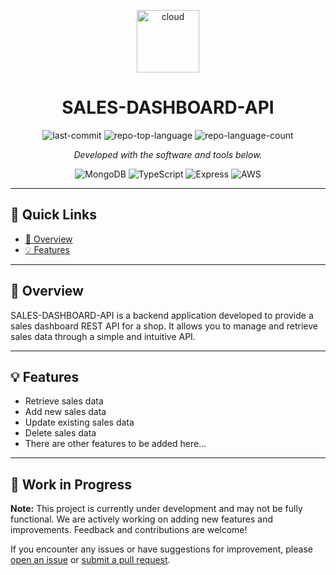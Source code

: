 <p align="center">
  <img src="https://cdn-icons-png.flaticon.com/512/6295/6295417.png" width="100"  alt="cloud"/>
</p>
<h1 align="center">SALES-DASHBOARD-API</h1>
<p align="center">
	<img src="https://img.shields.io/github/last-commit/AndresCampuzano/Sales-Dashboard-API?style=flat&logo=git&logoColor=white&color=0080ff" alt="last-commit">
	<img src="https://img.shields.io/github/languages/top/AndresCampuzano/Sales-Dashboard-API?style=flat&color=0080ff" alt="repo-top-language">
	<img src="https://img.shields.io/github/languages/count/AndresCampuzano/Sales-Dashboard-API?style=flat&color=0080ff" alt="repo-language-count">
</p>
<p align="center">
		<em>Developed with the software and tools below.</em>
</p>
<p align="center">
	<img src="https://img.shields.io/badge/MongoDB-47A248.svg?style=flat&logo=MongoDB&logoColor=white" alt="MongoDB">
	<img src="https://img.shields.io/badge/TypeScript-3178C6.svg?style=flat&logo=TypeScript&logoColor=white" alt="TypeScript">
	<img src="https://img.shields.io/badge/Express-000000.svg?style=flat&logo=Express&logoColor=white" alt="Express">
    <img src="https://img.shields.io/badge/AWS-232F32?style=flat&logo=AmazonAWS&logoColor=orange" alt="AWS">
</p>
<hr>

## 🔗 Quick Links

- [📍 Overview](#-overview)
- [💡 Features](#-features)

---

## 📍 Overview

SALES-DASHBOARD-API is a backend application developed to provide a sales dashboard REST API for a shop. It allows you to manage and retrieve sales data through a simple and intuitive API.

---

## 💡 Features

- Retrieve sales data
- Add new sales data
- Update existing sales data
- Delete sales data
- There are other features to be added here...

---

## 🚧 Work in Progress

**Note:** This project is currently under development and may not be fully functional. We are actively working on adding new features and improvements. Feedback and contributions are welcome!

If you encounter any issues or have suggestions for improvement, please [open an issue](https://github.com/AndresCampuzano/Sales-Dashboard-API/issues) or [submit a pull request](https://github.com/AndresCampuzano/Sales-Dashboard-API/pulls).

[//]: # (https://readme-ai.streamlit.app/)